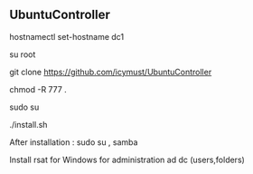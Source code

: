 ## UbuntuController
hostnamectl set-hostname dc1

su root

git clone https://github.com/icymust/UbuntuController

chmod -R 777 . 

sudo su

./install.sh

After installation : sudo su , samba

Install rsat for Windows for administration ad dc (users,folders)
